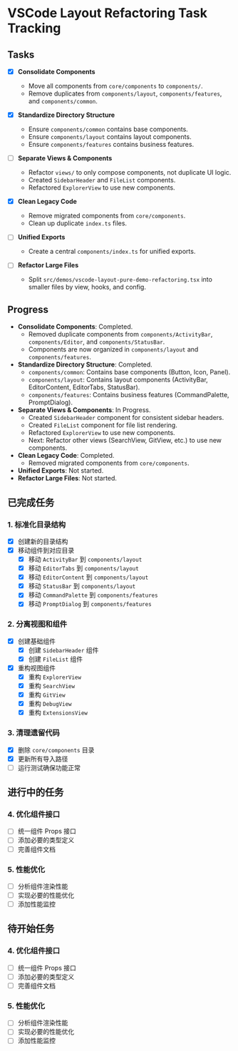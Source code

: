 # VSCode Layout Refactoring Task Tracking

## Tasks

- [x] **Consolidate Components**
  - Move all components from `core/components` to `components/`.
  - Remove duplicates from `components/layout`, `components/features`, and `components/common`.

- [x] **Standardize Directory Structure**
  - Ensure `components/common` contains base components.
  - Ensure `components/layout` contains layout components.
  - Ensure `components/features` contains business features.

- [ ] **Separate Views & Components**
  - Refactor `views/` to only compose components, not duplicate UI logic.
  - Created `SidebarHeader` and `FileList` components.
  - Refactored `ExplorerView` to use new components.

- [x] **Clean Legacy Code**
  - Remove migrated components from `core/components`.
  - Clean up duplicate `index.ts` files.

- [ ] **Unified Exports**
  - Create a central `components/index.ts` for unified exports.

- [ ] **Refactor Large Files**
  - Split `src/demos/vscode-layout-pure-demo-refactoring.tsx` into smaller files by view, hooks, and config.

## Progress

- **Consolidate Components**: Completed.
  - Removed duplicate components from `components/ActivityBar`, `components/Editor`, and `components/StatusBar`.
  - Components are now organized in `components/layout` and `components/features`.
- **Standardize Directory Structure**: Completed.
  - `components/common`: Contains base components (Button, Icon, Panel).
  - `components/layout`: Contains layout components (ActivityBar, EditorContent, EditorTabs, StatusBar).
  - `components/features`: Contains business features (CommandPalette, PromptDialog).
- **Separate Views & Components**: In Progress.
  - Created `SidebarHeader` component for consistent sidebar headers.
  - Created `FileList` component for file list rendering.
  - Refactored `ExplorerView` to use new components.
  - Next: Refactor other views (SearchView, GitView, etc.) to use new components.
- **Clean Legacy Code**: Completed.
  - Removed migrated components from `core/components`.
- **Unified Exports**: Not started.
- **Refactor Large Files**: Not started.

## 已完成任务

### 1. 标准化目录结构
- [x] 创建新的目录结构
- [x] 移动组件到对应目录
  - [x] 移动 `ActivityBar` 到 `components/layout`
  - [x] 移动 `EditorTabs` 到 `components/layout`
  - [x] 移动 `EditorContent` 到 `components/layout`
  - [x] 移动 `StatusBar` 到 `components/layout`
  - [x] 移动 `CommandPalette` 到 `components/features`
  - [x] 移动 `PromptDialog` 到 `components/features`

### 2. 分离视图和组件
- [x] 创建基础组件
  - [x] 创建 `SidebarHeader` 组件
  - [x] 创建 `FileList` 组件
- [x] 重构视图组件
  - [x] 重构 `ExplorerView`
  - [x] 重构 `SearchView`
  - [x] 重构 `GitView`
  - [x] 重构 `DebugView`
  - [x] 重构 `ExtensionsView`

### 3. 清理遗留代码
- [x] 删除 `core/components` 目录
- [x] 更新所有导入路径
- [ ] 运行测试确保功能正常

## 进行中的任务

### 4. 优化组件接口
- [ ] 统一组件 Props 接口
- [ ] 添加必要的类型定义
- [ ] 完善组件文档

### 5. 性能优化
- [ ] 分析组件渲染性能
- [ ] 实现必要的性能优化
- [ ] 添加性能监控

## 待开始任务

### 4. 优化组件接口
- [ ] 统一组件 Props 接口
- [ ] 添加必要的类型定义
- [ ] 完善组件文档

### 5. 性能优化
- [ ] 分析组件渲染性能
- [ ] 实现必要的性能优化
- [ ] 添加性能监控 